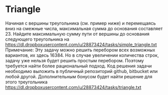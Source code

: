 # Triangle
Начиная с вершины треугольника (см. пример ниже) и перемещаясь вниз на смежные числа, максимальная сумма до основания составляет 23.
Найдите максимальную сумму пути от вершины до основания следующего треугольника на https://dl.dropboxusercontent.com/u/28873424/tasks/simple_triangle.txt Примечание: Эту задачу можно решить перебором всех возможных вариантов, их здесь 16384. Но в случае увеличении количества строк, задачу уже нельзя будет решить простым перебором. Поэтому требуется найти более рациональный подход. Код решения задачи необходимо выложить в публичный репозиторий github, bitbucket или любой другой. Дополнительным бонусом будет найти решение для этого треугольника https://dl.dropboxusercontent.com/u/28873424/tasks/triangle.txt
